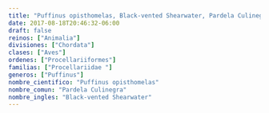 ```yaml
---
title: "Puffinus opisthomelas, Black-vented Shearwater, Pardela Culinegra"
date: 2017-08-18T20:46:32-06:00
draft: false
reinos: ["Animalia"]
divisiones: ["Chordata"]
clases: ["Aves"]
ordenes: ["Procellariiformes"]
familias: ["Procellariidae "]
generos: ["Puffinus"]
nombre_cientifico: "Puffinus opisthomelas"
nombre_comun: "Pardela Culinegra"
nombre_ingles: "Black-vented Shearwater"
---
```

